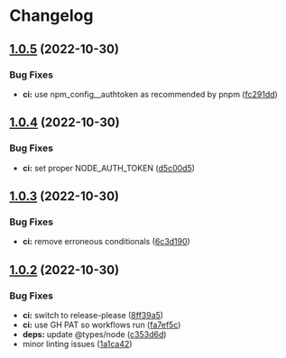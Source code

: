 # Changelog

## [1.0.5](https://github.com/remedyred/raknet/compare/v1.0.4...v1.0.5) (2022-10-30)


### Bug Fixes

* **ci:** use npm_config__authtoken as recommended by pnpm ([fc291dd](https://github.com/remedyred/raknet/commit/fc291dd83c98578401a6f0c3b88304db5a217214))

## [1.0.4](https://github.com/remedyred/raknet/compare/v1.0.3...v1.0.4) (2022-10-30)


### Bug Fixes

* **ci:** set proper NODE_AUTH_TOKEN ([d5c00d5](https://github.com/remedyred/raknet/commit/d5c00d5b8d21c8cb204cef46a3c136915d7bada9))

## [1.0.3](https://github.com/remedyred/raknet/compare/v1.0.2...v1.0.3) (2022-10-30)


### Bug Fixes

* **ci:** remove erroneous conditionals ([6c3d190](https://github.com/remedyred/raknet/commit/6c3d190a4ea71cd9768c93b98c50558d765da63f))

## [1.0.2](https://github.com/remedyred/raknet/compare/v1.0.1...v1.0.2) (2022-10-30)


### Bug Fixes

* **ci:** switch to release-please ([8ff39a5](https://github.com/remedyred/raknet/commit/8ff39a5b50e6af55f73b9f4660d8032b2430f644))
* **ci:** use GH PAT so workflows run ([fa7ef5c](https://github.com/remedyred/raknet/commit/fa7ef5c9a0848f4b4f279cc2bc0ecbba4bd738b9))
* **deps:** update @types/node ([c353d6d](https://github.com/remedyred/raknet/commit/c353d6d03e6a757cdde57b97738633d2d64a67fe))
* minor linting issues ([1a1ca42](https://github.com/remedyred/raknet/commit/1a1ca42d568fcda9b7ccfbf7834f5d0fc34927eb))
